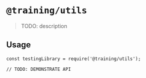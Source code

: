 # `@training/utils`

> TODO: description

## Usage

```
const testingLibrary = require('@training/utils');

// TODO: DEMONSTRATE API
```
